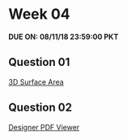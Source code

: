 # Week 04

**DUE ON: 08/11/18 23:59:00 PKT**

## Question 01
[3D Surface Area](https://www.hackerrank.com/challenges/3d-surface-area/problem)

## Question 02
[Designer PDF Viewer](https://www.hackerrank.com/challenges/designer-pdf-viewer/problem)
